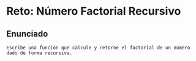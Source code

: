 # Reto: Número Factorial Recursivo

## Enunciado

```text
Escribe una función que calcule y retorne el factorial de un número dado de forma recursiva.
```